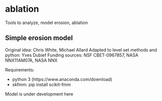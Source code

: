 # ablation
Tools to analyze, model erosion, ablation

## Simple erosion model

Original idea: Chris White, Michael Allard
Adapted to level set methods and python: Yves Dubief
Funding sources: NSF CBET-0967857, NASA NNX11AM07A, NASA NNX

Requirements: 
<ul>
  <li> python 3 (https://www.anaconda.com/download)</li>
  <li> skfmm:  pip install scikit-fmm</li>
  </ul>
  
Model is under development <a ref="https://github.com/yvesdubief/ablation/blob/master/Erosion-Model/erosion-model.ipynb">here</a>
